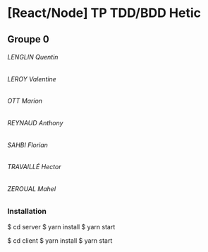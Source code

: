 # [React/Node] TP TDD/BDD Hetic

## Groupe 0
###### LENGLIN	Quentin
###### LEROY	Valentine
###### OTT	Marion
###### REYNAUD	Anthony
###### SAHBI	Florian
###### TRAVAILLÉ	Hector
###### ZEROUAL	Mahel


### Installation

$ cd server
$ yarn install
$ yarn start

$ cd client
$ yarn install
$ yarn start
